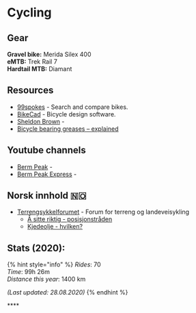 # Cycling

## Gear

**Gravel bike:** Merida Silex 400  
**eMTB:** Trek Rail 7  
**Hardtail MTB:** Diamant

## Resources

* [99spokes](https://99spokes.com/) - Search and compare bikes.
* [BikeCad](https://www.bikecad.ca/) - Bicycle design software.
* [Sheldon Brown](https://www.sheldonbrown.com/articles.html) - 
* [Bicycle bearing greases – explained](https://bike.bikegremlin.com/1985/bicycle-bearing-grease-explained/#7)

## Youtube channels

* [Berm Peak](https://www.youtube.com/channel/UCu8YylsPiu9XfaQC74Hr_Gw) - 
* [Berm Peak Express](https://www.youtube.com/channel/UCOpP5PqrzODWpFU961acUbg/videos) - 

## Norsk innhold 🇳🇴 

* [Terrengsykkelforumet](https://www.terrengsykkelforumet.no/) - Forum for terreng og landeveisykling
  * [Å sitte riktig - posisjonstråden](https://www.terrengsykkelforumet.no/ubbthreads.php?ubb=showflat&Number=2552342#Post2552342)
  * [Kjedeolje - hvilken?](https://www.terrengsykkelforumet.no/ubbthreads.php?ubb=showflat&Number=2412485&page=1)

## Stats \(2020\):

{% hint style="info" %}
_Rides_: 70  
_Time_: 99h 26m  
_Distance this year_: 1400 km

_\(Last updated: 28.08.2020\)_
{% endhint %}

\*\*\*\*

